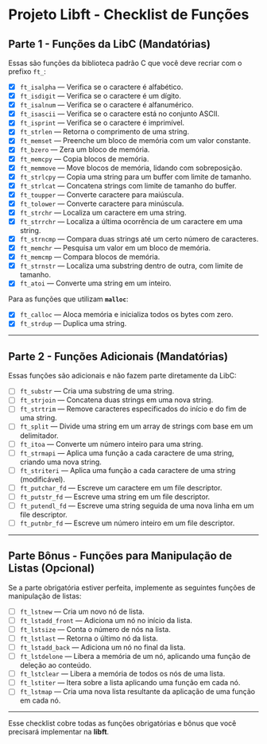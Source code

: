 # Projeto Libft - Checklist de Funções

## Parte 1 - Funções da LibC (Mandatórias)

Essas são funções da biblioteca padrão C que você deve recriar com o prefixo `ft_`:

- [X] `ft_isalpha` — Verifica se o caractere é alfabético.
- [X] `ft_isdigit` — Verifica se o caractere é um dígito.
- [X] `ft_isalnum` — Verifica se o caractere é alfanumérico.
- [X] `ft_isascii` — Verifica se o caractere está no conjunto ASCII.
- [X] `ft_isprint` — Verifica se o caractere é imprimível.
- [X] `ft_strlen` — Retorna o comprimento de uma string.
- [X] `ft_memset` — Preenche um bloco de memória com um valor constante.
- [X] `ft_bzero` — Zera um bloco de memória.
- [X] `ft_memcpy` — Copia blocos de memória.
- [X] `ft_memmove` — Move blocos de memória, lidando com sobreposição.
- [X] `ft_strlcpy` — Copia uma string para um buffer com limite de tamanho.
- [X] `ft_strlcat` — Concatena strings com limite de tamanho do buffer.
- [X] `ft_toupper` — Converte caractere para maiúscula.
- [X] `ft_tolower` — Converte caractere para minúscula.
- [X] `ft_strchr` — Localiza um caractere em uma string.
- [X] `ft_strrchr` — Localiza a última ocorrência de um caractere em uma string.
- [X] `ft_strncmp` — Compara duas strings até um certo número de caracteres.
- [X] `ft_memchr` — Pesquisa um valor em um bloco de memória.
- [X] `ft_memcmp` — Compara blocos de memória.
- [X] `ft_strnstr` — Localiza uma substring dentro de outra, com limite de tamanho.
- [X] `ft_atoi` — Converte uma string em um inteiro.

Para as funções que utilizam **`malloc`**:

- [X] `ft_calloc` — Aloca memória e inicializa todos os bytes com zero.
- [X] `ft_strdup` — Duplica uma string.

---

## Parte 2 - Funções Adicionais (Mandatórias)

Essas funções são adicionais e não fazem parte diretamente da LibC:

- [ ] `ft_substr` — Cria uma substring de uma string.
- [ ] `ft_strjoin` — Concatena duas strings em uma nova string.
- [ ] `ft_strtrim` — Remove caracteres especificados do início e do fim de uma string.
- [ ] `ft_split` — Divide uma string em um array de strings com base em um delimitador.
- [ ] `ft_itoa` — Converte um número inteiro para uma string.
- [ ] `ft_strmapi` — Aplica uma função a cada caractere de uma string, criando uma nova string.
- [ ] `ft_striteri` — Aplica uma função a cada caractere de uma string (modificável).
- [ ] `ft_putchar_fd` — Escreve um caractere em um file descriptor.
- [ ] `ft_putstr_fd` — Escreve uma string em um file descriptor.
- [ ] `ft_putendl_fd` — Escreve uma string seguida de uma nova linha em um file descriptor.
- [ ] `ft_putnbr_fd` — Escreve um número inteiro em um file descriptor.

---

## Parte Bônus - Funções para Manipulação de Listas (Opcional)

Se a parte obrigatória estiver perfeita, implemente as seguintes funções de manipulação de listas:

- [ ] `ft_lstnew` — Cria um novo nó de lista.
- [ ] `ft_lstadd_front` — Adiciona um nó no início da lista.
- [ ] `ft_lstsize` — Conta o número de nós na lista.
- [ ] `ft_lstlast` — Retorna o último nó da lista.
- [ ] `ft_lstadd_back` — Adiciona um nó no final da lista.
- [ ] `ft_lstdelone` — Libera a memória de um nó, aplicando uma função de deleção ao conteúdo.
- [ ] `ft_lstclear` — Libera a memória de todos os nós de uma lista.
- [ ] `ft_lstiter` — Itera sobre a lista aplicando uma função em cada nó.
- [ ] `ft_lstmap` — Cria uma nova lista resultante da aplicação de uma função em cada nó.

---

Esse checklist cobre todas as funções obrigatórias e bônus que você precisará implementar na **libft**.
